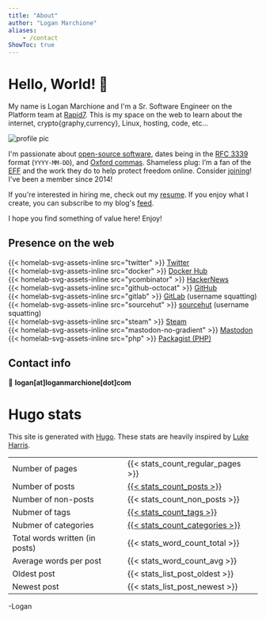 ```yaml
---
title: "About"
author: "Logan Marchione"
aliases:
    - /contact
ShowToc: true
---
```


# Hello, World! 👋

My name is Logan Marchione and I'm a Sr. Software Engineer on the Platform team at [Rapid7](https://github.com/rapid7). This is my space on the web to learn about the internet, crypto{graphy,currency}, Linux, hosting, code, etc... 

![profile pic](/assets/misc/profile_pic_head_triangula_300.svg#center)

I'm passionate about [open-source software](https://en.wikipedia.org/wiki/Open-source_software), dates being in the [RFC 3339](https://datatracker.ietf.org/doc/html/rfc3339) format (`YYYY-MM-DD`), and [Oxford commas](https://en.wikipedia.org/wiki/Serial_comma). Shameless plug: I’m a fan of the [EFF](https://www.eff.org/) and the work they do to help protect freedom online. Consider [joining](https://www.eff.org/join)! I've been a member since 2014!

If you're interested in hiring me, check out my [resume](https://loganmarchione.com/resume). If you enjoy what I create, you can subscribe to my blog's [feed](https://loganmarchione.com/index.xml).

I hope you find something of value here! Enjoy!

## Presence on the web

{{< homelab-svg-assets-inline src="twitter" >}} [Twitter](https://twitter.com/loganmarchione)  
{{< homelab-svg-assets-inline src="docker" >}} [Docker Hub](https://hub.docker.com/u/loganmarchione)  
{{< homelab-svg-assets-inline src="ycombinator" >}} [HackerNews](https://news.ycombinator.com/user?id=loganmarchione)  
{{< homelab-svg-assets-inline src="github-octocat" >}} [GitHub](https://github.com/loganmarchione)  
{{< homelab-svg-assets-inline src="gitlab" >}} [GitLab](https://gitlab.com/loganmarchione) (username squatting)  
{{< homelab-svg-assets-inline src="sourcehut" >}} [sourcehut](https://sr.ht/~loganmarchione) (username squatting)  
{{< homelab-svg-assets-inline src="steam" >}} [Steam](https://steamcommunity.com/id/loganmarchione/)  
{{< homelab-svg-assets-inline src="mastodon-no-gradient" >}} [Mastodon](https://mastodon.social/@loganmarchione)  
{{< homelab-svg-assets-inline src="php" >}} [Packagist (PHP)](https://packagist.org/packages/loganmarchione/)

## Contact info

:email: **logan[at]loganmarchione[dot]com**

# Hugo stats
This site is generated with [Hugo](https://gohugo.io/). These stats are heavily inspired by [Luke Harris](https://www.lkhrs.com/blog/2022/04/add-stats-to-hugo/).

|                                 |                                               |
|---------------------------------|-----------------------------------------------|
| Number of pages                 | {{< stats_count_regular_pages >}}             |
| Number of posts                 | [{{< stats_count_posts >}}](/posts)           |
| Number of non-posts             | {{< stats_count_non_posts >}}                 |
| Nubmer of tags                  | [{{< stats_count_tags >}}](/tags)             |
| Nubmer of categories            | [{{< stats_count_categories >}}](/categories) |
| Total words written (in posts)  | {{< stats_word_count_total >}}                |
| Average words per post          | {{< stats_word_count_avg >}}                  |
| Oldest post                     | {{< stats_list_post_oldest >}}                |
| Newest post                     | {{< stats_list_post_newest >}}                |

\-Logan
